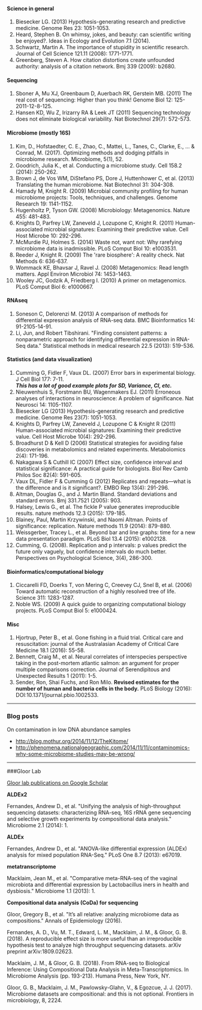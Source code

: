 #### Science in general

1. Biesecker LG. (2013) Hypothesis-generating research and predictive medicine. Genome Res 23: 1051-1053.
2. Heard, Stephen B. On whimsy, jokes, and beauty: can scientific writing be enjoyed?. Ideas in Ecology and Evolution 7.1 (2014).
3. Schwartz, Martin A. The importance of stupidity in scientific research. Journal of Cell Science 121.11 (2008): 1771-1771.
4. Greenberg, Steven A. How citation distortions create unfounded authority: analysis of a citation network. Bmj 339 (2009): b2680.

#### Sequencing

1. Sboner A, Mu XJ, Greenbaum D, Auerbach RK, Gerstein MB. (2011) The real cost of sequencing: Higher than you think! Genome Biol 12: 125-2011-12-8-125.
2. Hansen KD, Wu Z, Irizarry RA & Leek JT (2011) Sequencing technology does not eliminate biological variability. Nat Biotechnol 29(7): 572-573.

#### Microbiome (mostly 16S)

1. Kim, D., Hofstaedter, C. E., Zhao, C., Mattei, L., Tanes, C., Clarke, E., ... & Conrad, M. (2017). Optimizing methods and dodging pitfalls in microbiome research. Microbiome, 5(1), 52.
1. Goodrich, Julia K., et al. Conducting a microbiome study. Cell 158.2 (2014): 250-262.
2. Brown J, de Vos WM, DiStefano PS, Dore J, Huttenhower C, et al. (2013) Translating the human microbiome. Nat Biotechnol 31: 304-308.
3. Hamady M, Knight R. (2009) Microbial community profiling for human microbiome projects: Tools, techniques, and challenges. Genome Research 19: 1141-1152.
4. Hugenholtz P, Tyson GW. (2008) Microbiology: Metagenomics. Nature 455: 481-483.
5. Knights D, Parfrey LW, Zaneveld J, Lozupone C, Knight R. (2011) Human-associated microbial signatures: Examining their predictive value. Cell Host Microbe 10: 292-296.
6. McMurdie PJ, Holmes S. (2014) Waste not, want not: Why rarefying microbiome data is inadmissible. PLoS Comput Biol 10: e1003531.
7. Reeder J, Knight R. (2009) The 'rare biosphere': A reality check. Nat Methods 6: 636-637.
8. Wommack KE, Bhavsar J, Ravel J. (2008) Metagenomics: Read length matters. Appl Environ Microbiol 74: 1453-1463.
9. Wooley JC, Godzik A, Friedberg I. (2010) A primer on metagenomics. PLoS Comput Biol 6: e1000667.

#### RNAseq

1. Soneson C, Delorenzi M. (2013) A comparison of methods for differential expression analysis of RNA-seq data. BMC Bioinformatics 14: 91-2105-14-91.
2. Li, Jun, and Robert Tibshirani. "Finding consistent patterns: a nonparametric approach for identifying differential expression in RNA-Seq data." Statistical methods in medical research 22.5 (2013): 519-536.

#### Statistics (and data visualization)

1. Cumming G, Fidler F, Vaux DL. (2007) Error bars in experimental biology. J Cell Biol 177: 7-11.  
**_This has a lot of good example plots for SD, Variance, CI, etc._**
2. Nieuwenhuis S, Forstmann BU, Wagenmakers EJ. (2011) Erroneous analyses of interactions in neuroscience: A problem of significance. Nat Neurosci 14: 1105-1107.
3. Biesecker LG (2013) Hypothesis-generating research and predictive medicine. Genome Res 23(7): 1051-1053.
4. Knights D, Parfrey LW, Zaneveld J, Lozupone C & Knight R (2011) Human-associated microbial signatures: Examining their predictive value. Cell Host Microbe 10(4): 292-296.
5. Broadhurst D & Kell D (2006) Statistical strategies for avoiding false discoveries in metabolomics and related experiments. Metabolomics 2(4): 171-196.
6. Nakagawa S & Cuthill IC (2007) Effect size, confidence interval and statistical significance: A practical guide for biologists. Biol Rev Camb Philos Soc 82(4): 591-605.
7. Vaux DL, Fidler F & Cumming G (2012) Replicates and repeats—what is the difference and is it significant?. EMBO Rep 13(4): 291-296.
8. Altman, Douglas G., and J. Martin Bland. Standard deviations and standard errors. Bmj 331.7521 (2005): 903.
9. Halsey, Lewis G., et al. The fickle P value generates irreproducible results. nature methods 12.3 (2015): 179-185.
10. Blainey, Paul, Martin Krzywinski, and Naomi Altman. Points of significance: replication. Nature methods 11.9 (2014): 879-880.
11. Weissgerber, Tracey L., et al. Beyond bar and line graphs: time for a new data presentation paradigm. PLoS Biol 13.4 (2015): e1002128.
1. Cumming, G. (2008). Replication and p intervals: p values predict the future only vaguely, but confidence intervals do much better. Perspectives on Psychological Science, 3(4), 286-300.

#### Bioinformatics/computational biology

1. Ciccarelli FD, Doerks T, von Mering C, Creevey CJ, Snel B, et al. (2006) Toward automatic reconstruction of a highly resolved tree of life. Science 311: 1283-1287.
1. Noble WS. (2009) A quick guide to organizing computational biology projects. PLoS Comput Biol 5: e1000424.

#### Misc

1. Hjortrup, Peter B., et al. Gone fishing in a fluid trial. Critical care and resuscitation: journal of the Australasian Academy of Critical Care Medicine 18.1 (2016): 55-58.
1. Bennett, Craig M., et al. Neural correlates of interspecies perspective taking in the post-mortem atlantic salmon: an argument for proper multiple comparisons correction. Journal of Serendipitous and Unexpected Results 1 (2011): 1-5.
1. Sender, Ron, Shai Fuchs, and Ron Milo. **Revised estimates for the number of human and bacteria cells in the body.** PLoS Biology (2016): DOI:10.1371/journal.pbio.1002533.

----------
### Blog posts
On contamination in low DNA abundance samples  
- http://blog.mothur.org/2014/11/12/TheKitome/  
- http://phenomena.nationalgeographic.com/2014/11/11/contaminomics-why-some-microbiome-studies-may-be-wrong/

-------
###Gloor Lab

[Gloor lab publications on Google Scholar](https://scholar.google.ca/citations?hl=en&user=909NxQEAAAAJ&view_op=list_works&sortby=pubdate)

**ALDEx2**

Fernandes, Andrew D., et al. "Unifying the analysis of high-throughput sequencing datasets: characterizing RNA-seq, 16S rRNA gene sequencing and selective growth experiments by compositional data analysis." Microbiome 2.1 (2014): 1.

**ALDEx**

Fernandes, Andrew D., et al. "ANOVA-like differential expression (ALDEx) analysis for mixed population RNA-Seq." PLoS One 8.7 (2013): e67019.

**metatranscriptome**

Macklaim, Jean M., et al. "Comparative meta-RNA-seq of the vaginal microbiota and differential expression by Lactobacillus iners in health and dysbiosis." Microbiome 1.1 (2013): 1.

**Compositional data analysis (CoDa) for sequencing**

Gloor, Gregory B., et al. "It’s all relative: analyzing microbiome data as compositions." Annals of Epidemiology (2016).

Fernandes, A. D., Vu, M. T., Edward, L. M., Macklaim, J. M., & Gloor, G. B. (2018). A reproducible effect size is more useful than an irreproducible hypothesis test to analyze high throughput sequencing datasets. arXiv preprint arXiv:1809.02623.	

Macklaim, J. M., & Gloor, G. B. (2018). From RNA-seq to Biological Inference: Using Compositional Data Analysis in Meta-Transcriptomics. In Microbiome Analysis (pp. 193-213). Humana Press, New York, NY.	

Gloor, G. B., Macklaim, J. M., Pawlowsky-Glahn, V., & Egozcue, J. J. (2017). Microbiome datasets are compositional: and this is not optional. Frontiers in microbiology, 8, 2224.
